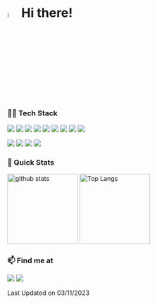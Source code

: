 <h1><img src='https://user-images.githubusercontent.com/5713670/87202985-820dcb80-c2b6-11ea-9f56-7ec461c497c3.gif' width='5%'> Hi there!</h1>

<h3>👨‍💻 Tech Stack </h3>
<p>
    <a href="#"><img src="https://img.shields.io/badge/Java-437291?style=flat&logo=openjdk&logoColor=white"></a>
    <a href="#"><img src="https://img.shields.io/badge/C%23-512BD4?style=flat&logo=csharp&logoColor=white"></a>
    <a href="#"><img src="https://img.shields.io/badge/Spring Boot-6DB33F?style=flat&logo=springboot&logoColor=white"></a>
    <a href="#"><img src="https://img.shields.io/badge/MySQL-4479A1?style=flat&logo=mysql&logoColor=white"></a>
    <a href="#"><img src="https://img.shields.io/badge/Redis-DC382D?style=flat&logo=redis&logoColor=white"></a>
    <a href="#"><img src="https://img.shields.io/badge/Github Actions-2088FF?style=flat&logo=github actions&logoColor=white"></a>
    <a href="#"><img src="https://img.shields.io/badge/Jenkins-D24939?style=flat&logo=jenkins&logoColor=white"></a>
    <a href="#"><img src="https://img.shields.io/badge/Docker-2496ED?style=flat&logo=docker&logoColor=white"></a>
    <a href="#"><img src="https://img.shields.io/badge/Amazon AWS-232F3E?style=flat&logo=amazonaws&logoColor=white"></a>
</p>
<p>
    <a href="#"><img src="https://img.shields.io/badge/Git-F05033.svg?logo=git&logoColor=white"></a>
    <a href="#"><img src="https://img.shields.io/badge/github-181717?style=flat&logo=github&logoColor=white"></a>
    <a href="#"><img src="https://img.shields.io/badge/IntelliJ IDEA-000000?style=flat&logo=IntelliJ IDEA&logoColor=white"></a>
    <a href="#"><img src="https://img.shields.io/badge/Postman-FF6C37?style=flat&logo=postman&logoColor=white"></a>
</p>

<h3> 👀 Quick Stats </h3>
<p> 
  <img alt="github stats" height="160px" src="https://github-readme-stats.vercel.app/api?username=chaewon12&show_icons=true&hide=stars&include_all_commits=true&count_private=true&theme=dracula" />
  <img alt="Top Langs" height="160px" src="https://github-readme-stats.vercel.app/api/top-langs?username=chaewon12&layout=compact&langs_count=5&theme=dracula"/>
</p>

<h3> 📫 Find me at </h3>
<p>
    <a href="https://velog.io/@meong"><img  src="http://img.shields.io/badge/-Velog-20C997?style=flat&logo=velog&logoColor=FFFFFF"></a>
    <a href="mailto:chaewon-eom@naver.com"><img  src="http://img.shields.io/badge/-Mail-000000?style=flat&logo=minutemailer&logoColor=FFFFFF&link=mailto:chaewon-eom@naver.com"></a>
</p>

Last Updated on 03/11/2023